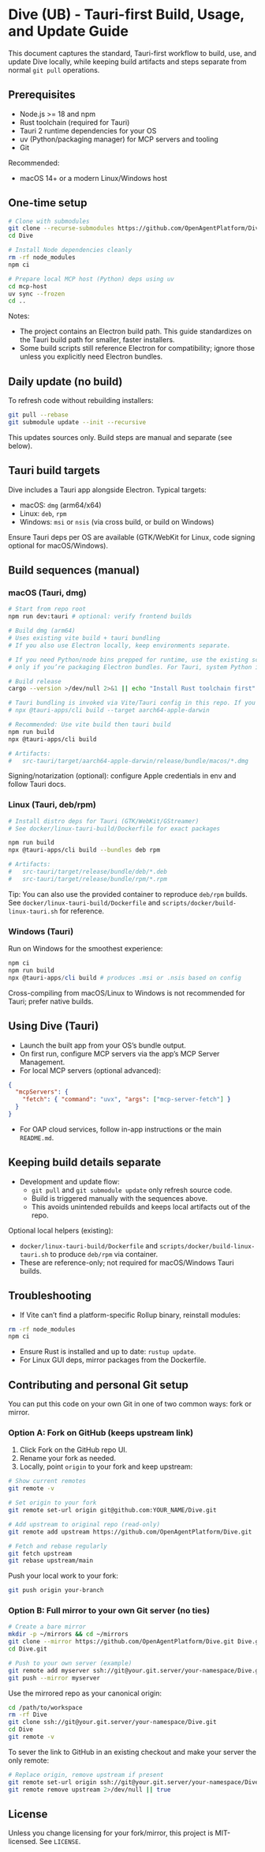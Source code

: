 # Dive (UB) - Tauri-first Build, Usage, and Update Guide

This document captures the standard, Tauri-first workflow to build, use, and update Dive locally, while keeping build artifacts and steps separate from normal `git pull` operations.

## Prerequisites

- Node.js >= 18 and npm
- Rust toolchain (required for Tauri)
- Tauri 2 runtime dependencies for your OS
- uv (Python/packaging manager) for MCP servers and tooling
- Git

Recommended:
- macOS 14+ or a modern Linux/Windows host

## One-time setup

```bash
# Clone with submodules
git clone --recurse-submodules https://github.com/OpenAgentPlatform/Dive.git
cd Dive

# Install Node dependencies cleanly
rm -rf node_modules
npm ci

# Prepare local MCP host (Python) deps using uv
cd mcp-host
uv sync --frozen
cd ..
```

Notes:
- The project contains an Electron build path. This guide standardizes on the Tauri build path for smaller, faster installers.
- Some build scripts still reference Electron for compatibility; ignore those unless you explicitly need Electron bundles.

## Daily update (no build)

To refresh code without rebuilding installers:

```bash
git pull --rebase
git submodule update --init --recursive
```

This updates sources only. Build steps are manual and separate (see below).

## Tauri build targets

Dive includes a Tauri app alongside Electron. Typical targets:
- macOS: `dmg` (arm64/x64)
- Linux: `deb`, `rpm`
- Windows: `msi` or `nsis` (via cross build, or build on Windows)

Ensure Tauri deps per OS are available (GTK/WebKit for Linux, code signing optional for macOS/Windows).

## Build sequences (manual)

### macOS (Tauri, dmg)

```bash
# Start from repo root
npm run dev:tauri # optional: verify frontend builds

# Build dmg (arm64)
# Uses existing vite build + tauri bundling
# If you also use Electron locally, keep environments separate.

# If you need Python/node bins prepped for runtime, use the existing scripts
# only if you’re packaging Electron bundles. For Tauri, system Python is not required.

# Build release
cargo --version >/dev/null 2>&1 || echo "Install Rust toolchain first"

# Tauri bundling is invoked via Vite/Tauri config in this repo. If you use the Tauri CLI directly:
# npx @tauri-apps/cli build --target aarch64-apple-darwin

# Recommended: Use vite build then tauri build
npm run build
npx @tauri-apps/cli build

# Artifacts:
#   src-tauri/target/aarch64-apple-darwin/release/bundle/macos/*.dmg
```

Signing/notarization (optional): configure Apple credentials in env and follow Tauri docs.

### Linux (Tauri, deb/rpm)

```bash
# Install distro deps for Tauri (GTK/WebKit/GStreamer)
# See docker/linux-tauri-build/Dockerfile for exact packages

npm run build
npx @tauri-apps/cli build --bundles deb rpm

# Artifacts:
#   src-tauri/target/release/bundle/deb/*.deb
#   src-tauri/target/release/bundle/rpm/*.rpm
```

Tip: You can also use the provided container to reproduce `deb/rpm` builds. See `docker/linux-tauri-build/Dockerfile` and `scripts/docker/build-linux-tauri.sh` for reference.

### Windows (Tauri)

Run on Windows for the smoothest experience:

```powershell
npm ci
npm run build
npx @tauri-apps/cli build # produces .msi or .nsis based on config
```

Cross-compiling from macOS/Linux to Windows is not recommended for Tauri; prefer native builds.

## Using Dive (Tauri)

- Launch the built app from your OS’s bundle output.
- On first run, configure MCP servers via the app’s MCP Server Management.
- For local MCP servers (optional advanced):

```json
{
  "mcpServers": {
    "fetch": { "command": "uvx", "args": ["mcp-server-fetch"] }
  }
}
```

- For OAP cloud services, follow in-app instructions or the main `README.md`.

## Keeping build details separate

- Development and update flow:
  - `git pull` and `git submodule update` only refresh source code.
  - Build is triggered manually with the sequences above.
  - This avoids unintended rebuilds and keeps local artifacts out of the repo.

Optional local helpers (existing):
- `docker/linux-tauri-build/Dockerfile` and `scripts/docker/build-linux-tauri.sh` to produce `deb/rpm` via container.
- These are reference-only; not required for macOS/Windows Tauri builds.

## Troubleshooting

- If Vite can’t find a platform-specific Rollup binary, reinstall modules:
```bash
rm -rf node_modules
npm ci
```
- Ensure Rust is installed and up to date: `rustup update`.
- For Linux GUI deps, mirror packages from the Dockerfile.

## Contributing and personal Git setup

You can put this code on your own Git in one of two common ways: fork or mirror.

### Option A: Fork on GitHub (keeps upstream link)

1. Click Fork on the GitHub repo UI.
2. Rename your fork as needed.
3. Locally, point `origin` to your fork and keep upstream:

```bash
# Show current remotes
git remote -v

# Set origin to your fork
git remote set-url origin git@github.com:YOUR_NAME/Dive.git

# Add upstream to original repo (read-only)
git remote add upstream https://github.com/OpenAgentPlatform/Dive.git || true

# Fetch and rebase regularly
git fetch upstream
git rebase upstream/main
```

Push your local work to your fork:
```bash
git push origin your-branch
```

### Option B: Full mirror to your own Git server (no ties)

```bash
# Create a bare mirror
mkdir -p ~/mirrors && cd ~/mirrors
git clone --mirror https://github.com/OpenAgentPlatform/Dive.git Dive.git
cd Dive.git

# Push to your own server (example)
git remote add myserver ssh://git@your.git.server/your-namespace/Dive.git
git push --mirror myserver
```

Use the mirrored repo as your canonical origin:
```bash
cd /path/to/workspace
rm -rf Dive
git clone ssh://git@your.git.server/your-namespace/Dive.git
cd Dive
git remote -v
```

To sever the link to GitHub in an existing checkout and make your server the only remote:
```bash
# Replace origin, remove upstream if present
git remote set-url origin ssh://git@your.git.server/your-namespace/Dive.git
git remote remove upstream 2>/dev/null || true
```

## License

Unless you change licensing for your fork/mirror, this project is MIT-licensed. See `LICENSE`.
